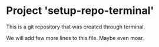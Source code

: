 # Project 'setup-repo-terminal'

This is a git repository that was created through terminal.

We will add few more lines to this file.
Maybe even moar.
